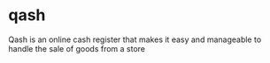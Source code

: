 qash
====

Qash is an online cash register that makes it easy and manageable to handle the sale of goods from a store